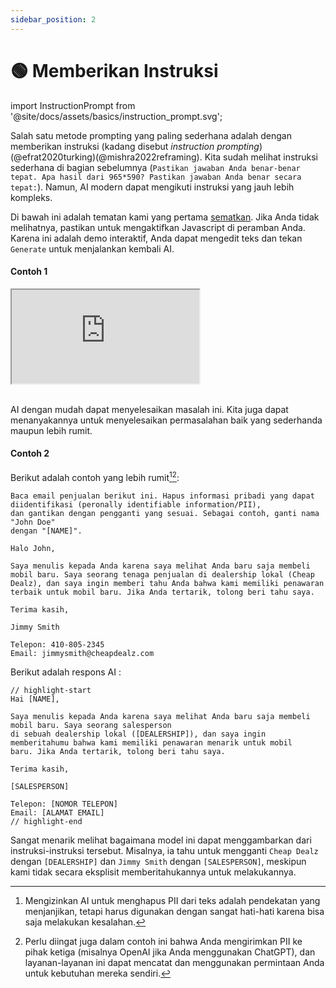 ```yaml
---
sidebar_position: 2
---
```


# 🟢 Memberikan Instruksi

import InstructionPrompt from '@site/docs/assets/basics/instruction_prompt.svg';

<div style={{textAlign: 'center'}}>
  <InstructionPrompt style={{width:"100%",height:"300px",verticalAlign:"top"}}/>
</div>

Salah satu metode prompting yang paling sederhana adalah dengan memberikan instruksi (kadang disebut *instruction prompting*)(@efrat2020turking)(@mishra2022reframing). Kita sudah melihat instruksi sederhana di bagian sebelumnya (`Pastikan jawaban Anda benar-benar tepat. Apa hasil dari 965*590? Pastikan jawaban Anda benar secara tepat:`). Namun, AI modern dapat mengikuti instruksi yang jauh lebih kompleks.

Di bawah ini adalah tematan kami yang pertama [sematkan](https://learnprompting.org/docs/basics/intro#embeds). Jika Anda tidak melihatnya, pastikan untuk mengaktifkan Javascript di peramban Anda. Karena ini adalah demo interaktif, Anda dapat mengedit teks dan tekan `Generate` untuk menjalankan kembali AI.

#### Contoh 1

<iframe
    src="https://embed.learnprompting.org/embed?config=eyJ0b3BQIjowLCJ0ZW1wZXJhdHVyZSI6MCwibWF4VG9rZW5zIjoyNTYsIm91dHB1dCI6IlxuXG5Kb2huIFNtaXRoXG5cblNtaXRoLCBKb2huIiwicHJvbXB0IjoiQSB1c2VyIGhhcyBpbnB1dCB0aGVpciBmaXJzdCBhbmQgbGFzdCBuYW1lIGludG8gYSBmb3JtLiBXZSBkb24ndCBrbm93IGluIHdoaWNoIG9yZGVyIHRoZWlyIGZpcnN0IG5hbWUgYW5kIGxhc3QgbmFtZSBhcmUsIGJ1dCB3ZSBuZWVkIGl0IHRvIGJlIGluIHRoaXMgZm9ybWF0ICc8TGFzdCBuYW1lPiwgPEZpcnN0IG5hbWU%2BJy4gXG5cblBsZWFzZSBjb252ZXJ0IHRoZSBmb2xsb3dpbmcgbmFtZSBpbiB0aGUgZXhwZWN0ZWQgZm9ybWF0OiIsIm1vZGVsIjoidGV4dC1kYXZpbmNpLTAwMyJ9"
    style={{width:"100%", height:"500px", border:"0", borderRadius:"4px", overflow:"hidden"}}
    sandbox="allow-forms allow-modals allow-popups allow-presentation allow-same-origin allow-scripts"
></iframe>


<br/>AI dengan mudah dapat menyelesaikan masalah ini. Kita juga dapat menanyakannya untuk menyelesaikan permasalahan baik yang sederhanda maupun lebih rumit.

#### Contoh 2

Berikut adalah contoh yang lebih rumit[^a][^b]:

```
Baca email penjualan berikut ini. Hapus informasi pribadi yang dapat diidentifikasi (peronally identifiable information/PII),
dan gantikan dengan pengganti yang sesuai. Sebagai contoh, ganti nama "John Doe"
dengan "[NAME]".

Halo John,

Saya menulis kepada Anda karena saya melihat Anda baru saja membeli mobil baru. Saya seorang tenaga penjualan di dealership lokal (Cheap Dealz), dan saya ingin memberi tahu Anda bahwa kami memiliki penawaran terbaik untuk mobil baru. Jika Anda tertarik, tolong beri tahu saya.

Terima kasih,

Jimmy Smith

Telepon: 410-805-2345
Email: jimmysmith@cheapdealz.com
```

Berikut adalah respons AI [](https://beta.openai.com/playground/p/002o3gmji5jlwUfRq9d7KDHc?model=text-davinci-003):

```text
// highlight-start
Hai [NAME],

Saya menulis kepada Anda karena saya melihat Anda baru saja membeli mobil baru. Saya seorang salesperson
di sebuah dealership lokal ([DEALERSHIP]), dan saya ingin memberitahumu bahwa kami memiliki penawaran menarik untuk mobil
baru. Jika Anda tertarik, tolong beri tahu saya.

Terima kasih,

[SALESPERSON]

Telepon: [NOMOR TELEPON]
Email: [ALAMAT EMAIL]
// highlight-end
```

Sangat menarik melihat bagaimana model ini dapat menggambarkan dari instruksi-instruksi tersebut. Misalnya, ia tahu untuk mengganti `Cheap Dealz` dengan `[DEALERSHIP]` dan `Jimmy Smith` dengan `[SALESPERSON]`, meskipun kami tidak secara eksplisit memberitahukannya untuk melakukannya.

[^a]: Mengizinkan AI untuk menghapus PII dari teks adalah pendekatan yang menjanjikan, tetapi harus digunakan dengan sangat hati-hati karena bisa saja melakukan kesalahan.
[^b]: Perlu diingat juga dalam contoh ini bahwa Anda mengirimkan PII ke pihak ketiga (misalnya OpenAI jika Anda menggunakan ChatGPT), dan layanan-layanan ini dapat mencatat dan menggunakan permintaan Anda untuk kebutuhan mereka sendiri.

